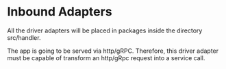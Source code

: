 # Inbound Adapters

All the driver adapters will be placed in packages inside the directory src/handler.

The app is going to be served via http/gRPC. Therefore, this driver adapter must be capable of transform an http/gRpc request into a service call.
